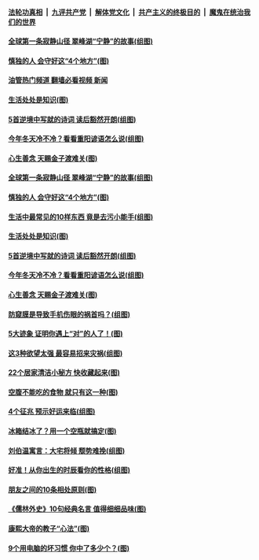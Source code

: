 ####  [法轮功真相](../../../../basic/blob/master/README.md?t=10061301) &nbsp;|&nbsp; [九评共产党](../../../../9ping.md/blob/master/README.md?t=10061301) &nbsp;|&nbsp; [解体党文化](../../../../jtdwh.md/blob/master/README.md?t=10061301)  &nbsp;|&nbsp; [共产主义的终极目的](../../../../gczydzjmd.md/blob/master/README.md?t=10061301) &nbsp;|&nbsp; [魔鬼在统治我们的世界](../../../../mgztzwmdsj.md/blob/master/README.md?t=10061301) 

#### [全球第一条寂静山径 翠峰湖“宁静”的故事(组图)](../pages/p8/1014307.md?t=10061301) 

#### [慎独的人 会守好这“4个地方”(图)](../pages/p8/1017160.md?t=10061301) 

#### [油管热门频道 翻墙必看视频 新闻](http://209.250.226.216:81/youtube.html?10061301)

#### [生活处处是知识(图)](../pages/p8/1018261.md?t=10061301) 

#### [5首逆境中写就的诗词 读后豁然开朗(组图)](../pages/p8/1018300.md?t=10061301) 

#### [今年冬天冷不冷？看看重阳谚语怎么说(组图)](../pages/p8/1018234.md?t=10061301) 

#### [心生善念 天赐金子渡难关(图)](../pages/p8/1018166.md?t=10061301) 

#### [全球第一条寂静山径 翠峰湖“宁静”的故事(组图)](../pages/p8/1014307.md?t=10061301) 

#### [慎独的人 会守好这“4个地方”(图)](../pages/p8/1017160.md?t=10061301) 

#### [生活中最常见的10样东西 竟是去污小能手(组图)](../pages/p8/1018331.md?t=10061301) 

#### [生活处处是知识(图)](../pages/p8/1018261.md?t=10061301) 

#### [5首逆境中写就的诗词 读后豁然开朗(组图)](../pages/p8/1018300.md?t=10061301) 

#### [今年冬天冷不冷？看看重阳谚语怎么说(组图)](../pages/p8/1018234.md?t=10061301) 

#### [心生善念 天赐金子渡难关(图)](../pages/p8/1018166.md?t=10061301) 

#### [防窥膜是导致手机伤眼的祸首吗？(组图)](../pages/p8/1018133.md?t=10061301) 

#### [5大迹象 证明你遇上“对”的人了！(图)](../pages/p8/1018158.md?t=10061301) 

#### [这3种欲望太强 最容易招来灾祸(组图)](../pages/p8/1017680.md?t=10061301) 

#### [22个居家清洁小秘方 快收藏起来(图)](../pages/p8/1018078.md?t=10061301) 

#### [空腹不能吃的食物 就只有这一种(图)](../pages/p8/1017683.md?t=10061301) 

#### [4个征兆 预示好运来临(组图)](../pages/p8/1018058.md?t=10061301) 

#### [冰箱结冰了？用一个空瓶就搞定(图)](../pages/p8/1018076.md?t=10061301) 

#### [刘伯温寓言：大宅将倾 颓势难挽(组图)](../pages/p8/1017983.md?t=10061301) 

#### [好准！从你出生的时辰看你的性格(组图)](../pages/p8/1018033.md?t=10061301) 

#### [朋友之间的10条相处原则(图)](../pages/p8/1017977.md?t=10061301) 

#### [《儒林外史》10句经典名言 值得细细品味(图)](../pages/p8/1017946.md?t=10061301) 

#### [康熙大帝的教子“心法”(图)](../pages/p8/1017792.md?t=10061301) 

#### [9个用电脑的坏习惯 你中了多少个？(图)](../pages/p8/1017890.md?t=10061301) 

<img src='http://gfw-breaker.win/goodnews/indexes/p8.md' width='0px' height='0px'/>
